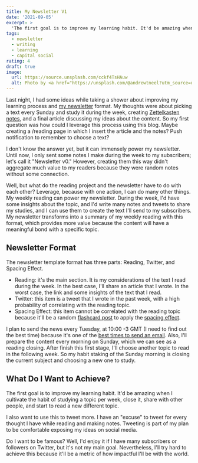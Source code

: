 ```yaml
---
title: My Newsletter V1
date: '2021-09-05'
excerpt: >
  'The first goal is to improve my learning habit. It'd be amazing when I cultivate the habit of studying a topic per week, close it, share with other people, and start to read a new different topic.'
tags:
  - newsletter
  - writing
  - learning
  - capital social
rating: 4
draft: true
image:
  url: https://source.unsplash.com/cckf4TsHAuw
  alt: Photo by <a href="https://unsplash.com/@andrewtneel?utm_source=unsplash&utm_medium=referral&utm_content=creditCopyText">Andrew Neel</a> on <a href="https://unsplash.com/s/photos/newsletter?utm_source=unsplash&utm_medium=referral&utm_content=creditCopyText">Unsplash</a>
---
```


Last night, I had some ideas while taking a shower about improving my learning process and [my newsletter](https://www.getrevue.co/profile/arantespp) format. My thoughts were about picking a text every Sunday and study it during the week, creating [Zettelkasten notes](/zettelkasten), and a final article discussing my ideas about the content. So my first question was how could I leverage this process using this blog. Maybe creating a /reading page in which I insert the article and the notes? Push notification to remember to choose a text?

I don't know the answer yet, but it can immensely power my newsletter. Until now, I only sent some notes I make during the week to my subscribers; let's call it "Newsletter v0." However, creating them this way didn't aggregate much value to my readers because they were random notes without some connection.

Well, but what do the reading project and the newsletter have to do with each other? Leverage, because with one action, I can do many other things. My weekly reading can power my newsletter. During the week, I'd have some insights about the topic, and I'd write many notes and tweets to share my studies, and I can use them to create the text I'll send to my subscribers. My newsletter transforms into a summary of my weekly reading with this format, which provides more value because the content will have a meaningful bond with a specific topic.

## Newsletter Format

The newsletter template format has three parts: Reading, Twitter, and Spacing Effect.

- Reading: it's the main section. It is my considerations of the text I read during the week. In the best case, I'll share an article that I wrote. In the worst case, the link and some insights of the text that I read.
- Twitter: this item is a tweet that I wrote in the past week, with a high probability of correlating with the reading topic.
- Spacing Effect: this item cannot be correlated with the reading topic because it'll be a random [flashcard post](/flashcard) to apply the [spacing effect](/zettelkasten/spacing-effect-learning).

I plan to send the news every Tuesday, at 10:00 -3 GMT (I need to find out the best time) because it's one of the [best times to send an email](https://blog.hubspot.com/marketing/best-time-to-send-email). Also, I'll prepare the content every morning on Sunday, which we can see as a reading closing. After finish this first stage, I'll choose another topic to read in the following week. So my habit staking of the Sunday morning is closing the current subject and choosing a new one to study.

## What Do I Want to Achieve?

The first goal is to improve my learning habit. It'd be amazing when I cultivate the habit of studying a topic per week, close it, share with other people, and start to read a new different topic.

I also want to use this to tweet more. I have an "excuse" to tweet for every thought I have while reading and making notes. Tweeting is part of my plan to be comfortable exposing my ideas on social media.

Do I want to be famous? Well, I'd enjoy it if I have many subscribers or followers on Twitter, but it's not my main goal. Nevertheless, I'll try hard to achieve this because it'll be a metric of how impactful I'll be with the world.
